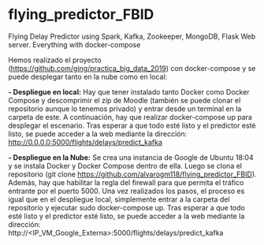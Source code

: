 # flying_predictor_FBID
Flying Delay Predictor using Spark, Kafka, Zookeeper, MongoDB, Flask Web server. Everything with docker-compose

Hemos realizado el proyecto (https://github.com/ging/practica_big_data_2019) con docker-compose y se puede desplegar tanto en la nube como en local:

**- Despliegue en local:**
Hay que tener instalado tanto Docker como Docker Compose y descomprimir el zip de Moodle (también se puede clonar el repositorio aunque lo tenemos privado) y entrar desde un terminal en la carpeta de este. 
A continuación, hay que realizar docker-compose up para desplegar el escenario. 
Tras esperar a que todo esté listo y el predictor esté listo, se puede acceder a la web mediante la dirección: http://0.0.0.0:5000/flights/delays/predict_kafka

**- Despliegue en la Nube:**
Se crea una instancia de Google de Ubuntu 18:04 y se instala Docker y Docker Compose dentro de ella. Luego se clona el repositorio (git clone https://github.com/alvarogm118/flying_predictor_FBID).
Además, hay que habilitar la regla del firewall para que permita el tráfico entrante por el puerto 5000.
Una vez realizados los pasos, el proceso es igual que en el despliegue local, simplemente entrar a la carpeta del repositorio y ejecutar sudo docker-compose up.
Tras esperar a que todo esté listo y el predictor esté listo, se puede acceder a la web mediante la dirección: http://<IP_VM_Google_Externa>:5000/flights/delays/predict_kafka


